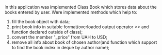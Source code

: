 In this application was implemented Class Book which stores data about the books entered by user. 
Were implemented methods which help to: 
  1) fill the book object with data; 
  2) print book info in suitable format(overloaded output operator << and function declared outside of class);
  3) convert the member  "_price" from UAH to USD;
  4) remove all info about book of chosen author(and function which support to find the book index in deque by author name);

